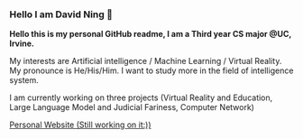 ### Hello I am David Ning 👋
**Hello this is my personal GitHub readme, I am a Third year CS major @UC, Irvine.**

My interests are Artificial intelligence / Machine Learning / Virtual Reality.
My pronounce is He/His/Him. I want to study more in the field of intelligence system.

I am currently working on three projects (Virtual Reality and Education, Large Language Model and Judicial Fariness, Computer Network)

[Personal Website (Still working on it:))](https://ningzhenglin.github.io)
<!--
**Zotman03/Zotman03** is a ✨ _special_ ✨ repository because its `README.md` (this file) appears on your GitHub profile.

Here are some ideas to get you started:

- 🔭 I’m currently working on ...
- 🌱 I’m currently learning ...
- 👯 I’m looking to collaborate on ...
- 🤔 I’m looking for help with ...
- 💬 Ask me about ...
- 📫 How to reach me: ...
- 😄 Pronouns: ...
- ⚡ Fun fact: ...
-->
